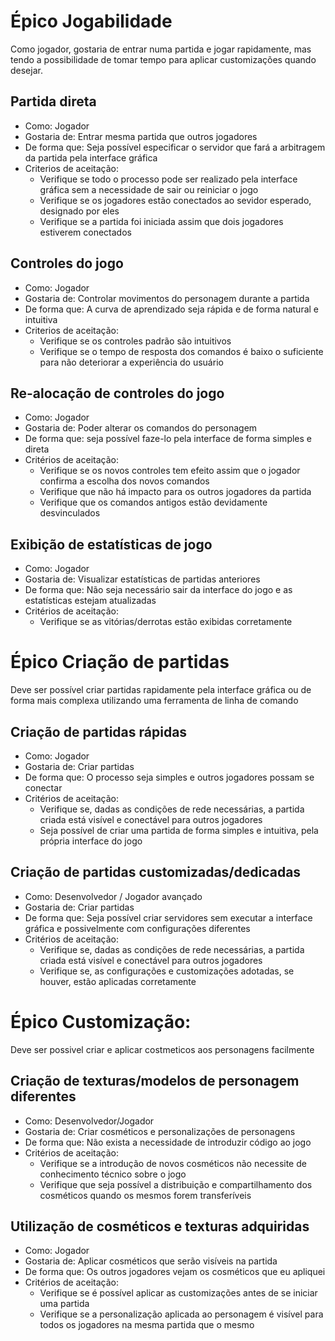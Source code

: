 # Épico Jogabilidade
Como jogador, gostaria de entrar numa partida e jogar rapidamente, mas tendo a possibilidade de tomar tempo para aplicar customizações quando desejar.
## Partida direta
- Como: Jogador
- Gostaria de: Entrar mesma partida que outros jogadores
- De forma que: Seja possível especificar o servidor que fará a arbitragem da partida pela interface gráfica
- Criterios de aceitação:
    - Verifique se todo o processo pode ser realizado pela interface gráfica sem a necessidade de sair ou reiniciar o jogo
    - Verifique se os jogadores estão conectados ao sevidor esperado, designado por eles
    - Verifique se a partida foi iniciada assim que dois jogadores estiverem conectados

## Controles do jogo
- Como: Jogador
- Gostaria de: Controlar movimentos do personagem durante a partida
- De forma que: A curva de aprendizado seja rápida e de forma natural e intuitiva
- Criterios de aceitação:
    - Verifique se os controles padrão são intuitivos
    - Verifique se o tempo de resposta dos comandos é baixo o suficiente para não deteriorar a experiência do usuário

## Re-alocação de controles do jogo
- Como: Jogador
- Gostaria de: Poder alterar os comandos do personagem
- De forma que: seja possível faze-lo pela interface de forma simples e direta
- Critérios de aceitação:
    - Verifique se os novos controles tem efeito assim que o jogador confirma a escolha dos novos comandos
    - Verifique que não há impacto para os outros jogadores da partida
    - Verifique que os comandos antigos estão devidamente desvinculados

## Exibição de estatísticas de jogo
- Como: Jogador
- Gostaria de: Visualizar estatísticas de partidas anteriores
- De forma que: Não seja necessário sair da interface do jogo e as estatísticas estejam atualizadas
- Critérios de aceitação:
    - Verifique se as vitórias/derrotas estão exibidas corretamente

# Épico Criação de partidas
Deve ser possível criar partidas rapidamente pela interface gráfica ou de forma mais complexa utilizando uma ferramenta de linha de comando

## Criação de partidas rápidas
- Como: Jogador
- Gostaria de: Criar partidas
- De forma que: O processo seja simples e outros jogadores possam se conectar
- Critérios de aceitação:
    - Verifique se, dadas as condições de rede necessárias, a partida criada está visível e conectável para outros jogadores
    - Seja possível de criar uma partida de forma simples e intuitiva, pela própria interface do jogo

## Criação de partidas customizadas/dedicadas
- Como: Desenvolvedor / Jogador avançado
- Gostaria de: Criar partidas
- De forma que: Seja possível criar servidores sem executar a interface gráfica e possivelmente com configurações diferentes
- Critérios de aceitação:
    - Verifique se, dadas as condições de rede necessárias, a partida criada está visível e conectável para outros jogadores
    - Verifique se, as configurações e customizações adotadas, se houver, estão aplicadas corretamente

# Épico Customização:
Deve ser possivel criar e aplicar costmeticos aos personagens facilmente
## Criação de texturas/modelos de personagem diferentes
- Como: Desenvolvedor/Jogador
- Gostaria de: Criar cosméticos e personalizações de personagens
- De forma que: Não exista a necessidade de introduzir código ao jogo
- Critérios de aceitação:
    - Verifique se a introdução de novos cosméticos não necessite de conhecimento técnico sobre o jogo
    - Verifique que seja possível a distribuição e compartilhamento dos cosméticos quando os mesmos forem transferíveis

## Utilização de cosméticos e texturas adquiridas
- Como: Jogador
- Gostaria de: Aplicar cosméticos que serão visíveis na partida
- De forma que: Os outros jogadores vejam os cosméticos que eu apliquei
- Critérios de aceitação:
    - Verifique se é possível aplicar as customizações antes de se iniciar uma partida
    - Verifique se a personalização aplicada ao personagem é visível para todos os jogadores na mesma partida que o mesmo
